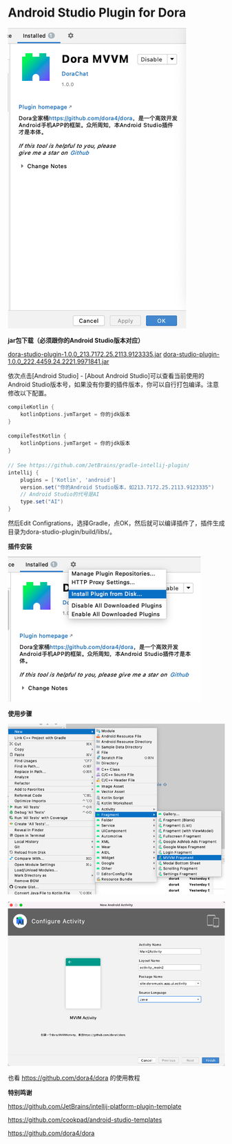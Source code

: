 # Android Studio Plugin for Dora

![product](https://github.com/dora4/dora-studio-plugin/blob/main/art/product.png)



**jar包下载（必须跟你的Android Studio版本对应）**

<a href='https://github.com/dora4/dora-studio-plugin/blob/main/art/dora-studio-plugin-1.0.0_213.7172.25.2113.9123335.jar'>dora-studio-plugin-1.0.0_213.7172.25.2113.9123335.jar</a>
<a href='https://github.com/dora4/dora-studio-plugin/blob/main/art/dora-studio-plugin-1.0.0_222.4459.24.2221.9971841.jar'>dora-studio-plugin-1.0.0_222.4459.24.2221.9971841.jar</a>

依次点击[Android Studio] - [About Android Studio]可以查看当前使用的Android Studio版本号，如果没有你要的插件版本，你可以自行打包编译。注意修改以下配置。

```groovy
compileKotlin {
    kotlinOptions.jvmTarget = 你的jdk版本
}

compileTestKotlin {
    kotlinOptions.jvmTarget = 你的jdk版本
}

// See https://github.com/JetBrains/gradle-intellij-plugin/
intellij {
    plugins = ['Kotlin', 'android']
    version.set("你的Android Studio版本，如213.7172.25.2113.9123335")
    // Android Studio的代号是AI
    type.set("AI")
}
```

然后Edit Configrations，选择Gradle，点OK，然后就可以编译插件了，插件生成目录为dora-studio-plugin/build/libs/。

**插件安装**

![install-jar](https://github.com/dora4/dora-studio-plugin/blob/main/art/install-jar.png)

**使用步骤**

![step1](https://github.com/dora4/dora-studio-plugin/blob/main/art/step1.png)

![step2](https://github.com/dora4/dora-studio-plugin/blob/main/art/step2.png)

也看 https://github.com/dora4/dora 的使用教程



**特别鸣谢**

https://github.com/JetBrains/intellij-platform-plugin-template

https://github.com/cookpad/android-studio-templates

https://github.com/dora4/dora
